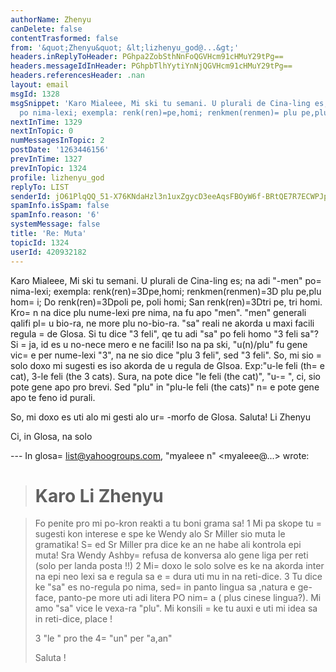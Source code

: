 ```yaml
---
authorName: Zhenyu
canDelete: false
contentTrasformed: false
from: '&quot;Zhenyu&quot; &lt;lizhenyu_god@...&gt;'
headers.inReplyToHeader: PGhpa2ZobSthNnFoQGVHcm91cHMuY29tPg==
headers.messageIdInHeader: PGhpbTlhYytiYnNjQGVHcm91cHMuY29tPg==
headers.referencesHeader: .nan
layout: email
msgId: 1328
msgSnippet: 'Karo Mialeee, Mi ski tu semani. U plurali de Cina-ling es; na adi -men
  po nima-lexi; exempla: renk(ren)=pe,homi; renkmen(renmen)= plu pe,plu homi; Do'
nextInTime: 1329
nextInTopic: 0
numMessagesInTopic: 2
postDate: '1263446156'
prevInTime: 1327
prevInTopic: 1324
profile: lizhenyu_god
replyTo: LIST
senderId: jO61PlqQQ_51-X76KNdaHzl3n1uxZgycD3eeAqsFBOyW6f-BRtQE7R7ECWPJpY8v_2QZ4tUbV12gnMM25CLc4DQUuoSrt1zGdBc
spamInfo.isSpam: false
spamInfo.reason: '6'
systemMessage: false
title: 'Re: Muta'
topicId: 1324
userId: 420932182
---
```


Karo Mialeee,
Mi ski tu semani. U plurali de Cina-ling es; na adi "-men" po=
 nima-lexi; exempla: renk(ren)=3Dpe,homi; renkmen(renmen)=3D plu pe,plu hom=
i; Do renk(ren)=3Dpoli pe, poli homi; San renk(ren)=3Dtri pe, tri homi. Kro=
n na dice plu nume-lexi pre nima, na fu apo "men". "men" generali qalifi pl=
u bio-ra, ne more plu no-bio-ra.
"sa" reali ne akorda u maxi facili regula =
de Glosa. Si tu dice "3 feli", qe tu adi "sa" po feli homo "3 feli sa"? Si =
ja, id es u no-nece mero e ne facili! Iso na pa ski, "u(n)/plu" fu gene vic=
e per nume-lexi "3", na ne sio dice "plu 3 feli", sed "3 feli". So, mi sio =
solo doxo mi sugesti es iso akorda de u regula de Glsoa. Exp:"u-le feli (th=
e cat), 3-le feli (the 3 cats). Sura, na pote dice "le feli (the cat)", "u-=
", ci, sio pote gene apo pro brevi. Sed "plu" in "plu-le feli (the cats)" n=
e pote gene apo te feno id purali. 

So, mi doxo es uti alo mi gesti alo ur=
-morfo de Glosa.
Saluta!
Li Zhenyu  

Ci, in Glosa, na solo  

--- In glosa=
list@yahoogroups.com, "myaleee n" <myaleee@...> wrote:
>
> Karo Li Zhenyu
>=
 
> Fo penite pro mi po-kron reakti a tu boni grama sa!
> 1 Mi pa skope tu =
sugesti kon interese e spe ke Wendy alo Sr Miller sio muta le gramatika!  S=
ed Sr Miller pra dice ke an ne habe ali kontrola epi muta! Sra  Wendy Ashby=
 refusa de konversa alo gene liga per reti (solo per landa posta !!)
> 2 Mi=
 doxo le solo solve es ke na akorda inter na epi neo lexi sa e regula sa e =
dura uti mu in na reti-dice. 
> 3 Tu dice ke "sa" es no-regula po nima, sed=
 in panto lingua sa ,natura e ge-face, panto-pe more uti  adi litera PO nim=
a ( plus cinese lingua?). Mi amo "sa"  vice  le vexa-ra "plu". Mi konsili  =
ke tu auxi e uti mi idea sa in reti-dice, place !
> 
> 3  "le " pro the
> 4=
 "un"  per "a,an"
> 
> Saluta !
>



